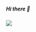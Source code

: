 ##### Hi there 👋

![](https://github-profile-summary-cards.vercel.app/api/cards/profile-details?username=voovode&theme=dracula)

